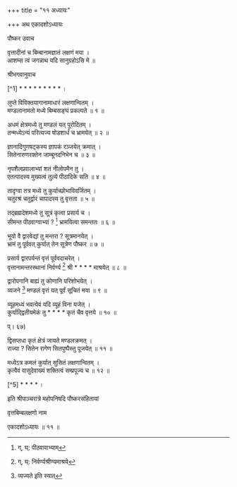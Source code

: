 +++
title = "११ अध्यायः"

+++
अथ एकादशोऽध्यायः  
  
पौष्कर उवाच  
  
वृत्तादीनां च बिम्बानामज्ञातं लक्षणं मया ।  
आशम्स त्वं जगन्नाथ यदि सानुग्रहोऽसि मे ॥  
  
श्रीभगवानुवाच  
  
\[^1] * * * * * * * * * ।  
  
लुप्ते विविक्तयागानामाधारं लक्षणान्वितम् ।  
मण्डलानामतो मध्ये बिम्बसङ्घं प्रकल्पते ॥ १ ॥  
  
अधमं क्षेत्रमध्ये तु मण्डलं यत् पुरोदितम् ।  
तन्मध्येऽन्यं परित्यज्य षोडशार्धं च भ्रामयेत् ॥ २ ॥  
  
ज्ञानादिगुणषट्कस्य ज्ञापकं रञ्जयेत् क्रमात् ।  
सितेनारुणरक्तेन जाम्बूनदनिभेन च ॥ ३ ॥  
  
नृपशैलप्रवालाभ्यां शतं नीलोपमैन तु ।  
एतत्पादस्य मुख्यत्वं तुल्ये पीठादिके सति ॥ ४ ॥  
  
तादृग्वा तत्र मध्ये तु कुर्याच्छोभाविवर्जितम् ।  
चतुरश्रं चतुर्द्वारं चापादस्य तु वृत्तता ॥ ५ ॥  
  
तद्ब्रह्मदेशमध्ये तु सूत्रं कृत्वा प्रसार्य च ।  
सीमन्त पीठवाग्वाभ्यां ? [^2] भ्रामयित्वा समन्ततः ॥ ६ ॥  
  
भूयो वै द्वारवेद्यां तु मन्तरा ? सूत्रमानयेत् ।  
भ्रामं तु पूर्ववत् कुर्यात् तेन सूत्रेण पौष्कर ॥ ७ ॥  
  
प्रसार्य द्वारपर्यन्तं वृत्तं पूर्ववदाचरेत् ।  
वृत्तानामन्तरस्थानां निर्वर्ण्य [^3] श्री * * * * माश्रयेत् ॥ ८ ॥  
  
द्वारोपगानि बाह्यं तु कोणानि परिशोभयेत् ।  
व्यजने [^4] मण्डलं वृत्तं यत् पूर्वं सूचितं मया ॥ ९ ॥  
  
व्यूहमध्यं भवत्येवं यदि व्यूहं विना यजेत् ।  
कुर्याद्द्वितीयमेकं तु * * * * कृतं चैव वृत्तये ॥ १० ॥  
  
प्। ६७)  
  
द्विसप्तधा कृतं क्षेत्रं जायते मण्डलक्रमत् ।  
राज्या ? सितेन रागेण सितपुष्पैस्तु पूजयेत् ॥ ११ ॥  
  
मध्येऽत्र कमलं कुर्यात् सुसितं लक्षणान्वितम् ।  
कृत्वैवं वासुदेवाख्यं शक्तित्वं सम्प्रपूज्य च ॥ १२ ॥  
  
\[^5] * * * * ।  
  
इति श्रीपाञ्चरात्रे महोपनिषदि पौष्करसंहितायां  
  
वृत्तबिम्बलक्षणो नाम  
  
एकादशोऽध्यायः ॥ ११ ॥  
  
  
  

[^1]: अत्र भगवद्वाक्यारम्भे ग्रन्थपातश्शक्यशङ्कः\

[^2]: ग्, घ्: पीठवावाभ्याम्

[^3]: ग्, घ्: निर्वर्ण्यश्रीण्यमाश्रये

[^4]: व्यज्यते इति स्यात्

[^5]: अत्र प्रतिपाद्यो विषयो न निगमितः अध्यायश्च अकाण्डे अवसानं प्रापितः कोश चतुष्टयेऽपि दृश्यते\
